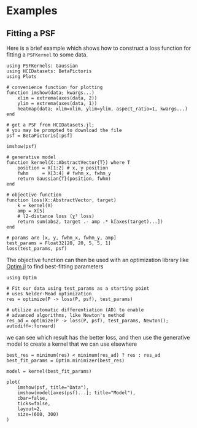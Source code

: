 
# Examples

## Fitting a PSF

Here is a brief example which shows how to construct a loss function for fitting a `PSFKernel` to some data.

```@example fit
using PSFKernels: Gaussian
using HCIDatasets: BetaPictoris
using Plots

# convenience function for plotting
function imshow(data; kwargs...)
    xlim = extrema(axes(data, 2))
    ylim = extrema(axes(data, 1))
    heatmap(data; xlim=xlim, ylim=ylim, aspect_ratio=1, kwargs...)
end

# get a PSF from HCIDatasets.jl;
# you may be prompted to download the file
psf = BetaPictoris[:psf]

imshow(psf)
```

```@example fit
# generative model
function kernel(X::AbstractVector{T}) where T
    position = X[1:2] # x, y position
    fwhm     = X[3:4] # fwhm_x, fwhm_y
    return Gaussian{T}(position, fwhm)
end

# objective function
function loss(X::AbstractVector, target)
    k = kernel(X)
    amp = X[5]
    # l2-distance loss (χ² loss)
    return sum(abs2, target .- amp .* k[axes(target)...])
end

# params are [x, y, fwhm_x, fwhm_y, amp]
test_params = Float32[20, 20, 5, 5, 1]
loss(test_params, psf)
```

The objective function can then be used with an optimization library like [Optim.jl](https://github.com/JuliaOpt/Optim.jl) to find best-fitting parameters

```@example fit
using Optim

# Fit our data using test_params as a starting point
# uses Nelder-Mead optimization
res = optimize(P -> loss(P, psf), test_params)
```

```@example fit
# utilize automatic differentiation (AD) to enable
# advanced algorithms, like Newton's method
res_ad = optimize(P -> loss(P, psf), test_params, Newton(); autodiff=:forward)
```

we can see which result has the better loss, and then use the generative model to create a kernel that we can use elsewhere

```@example fit
best_res = minimum(res) < minimum(res_ad) ? res : res_ad
best_fit_params = Optim.minimizer(best_res)
```

```@example fit
model = kernel(best_fit_params)

plot(
    imshow(psf, title="Data"),
    imshow(model[axes(psf)...]; title="Model"),
    cbar=false,
    ticks=false,
    layout=2,
    size=(600, 300)
)
```
